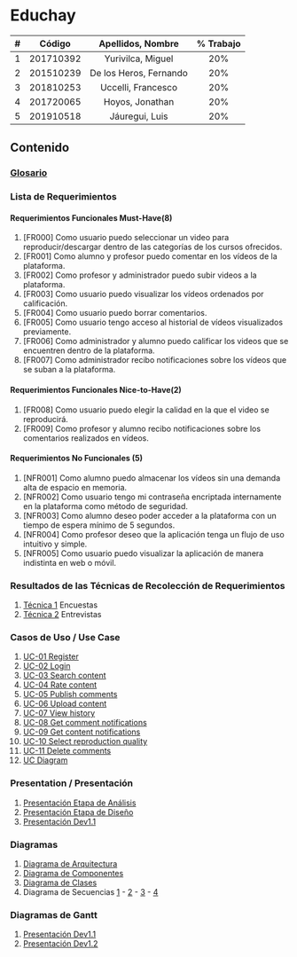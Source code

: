 # Educhay

| **#** | **Código** | **Apellidos, Nombre**  | **% Trabajo** |
| :---: | :--------: | :--------------------: | :-----------: |
|   1   | 201710392  |   Yurivilca, Miguel    |      20%      |
|   2   | 201510239  | De los Heros, Fernando |      20%      |
|   3   | 201810253  |   Uccelli, Francesco   |      20%      |
|   4   | 201720065  |    Hoyos, Jonathan     |      20%      |
|   5   | 201910518  |     Jáuregui, Luis     |      20%      |

## Contenido

### [Glosario](docs/glossary.md)

### Lista de Requerimientos

#### Requerimientos Funcionales Must-Have(8)

1. [FR000] Como usuario puedo seleccionar un video para reproducir/descargar dentro de las categorías de los cursos ofrecidos.
2. [FR001] Como alumno y profesor puedo comentar en los vídeos de la plataforma.
3. [FR002] Como profesor y administrador puedo subir videos a la plataforma.
4. [FR003] Como usuario puedo visualizar los vídeos ordenados por calificación.
5. [FR004] Como usuario puedo borrar comentarios.
6. [FR005] Como usuario tengo acceso al historial de vídeos visualizados previamente.
7. [FR006] Como administrador y alumno puedo calificar los videos que se encuentren dentro de la plataforma.
8. [FR007] Como administrador recibo notificaciones sobre los vídeos que se suban a la plataforma.

#### Requerimientos Funcionales Nice-to-Have(2)

1. [FR008] Como usuario puedo elegir la calidad en la que el video se reproducirá.
2. [FR009] Como profesor y alumno recibo notificaciones sobre los comentarios realizados en vídeos.

#### Requerimientos No Funcionales (5)

1. [NFR001] Como alumno puedo almacenar los vídeos sin una demanda alta de espacio en memoria.
2. [NFR002] Como usuario tengo mi contraseña encriptada internamente en la plataforma como método de seguridad.
3. [NFR003] Como alumno deseo poder acceder a la plataforma con un tiempo de espera mínimo de 5 segundos.
4. [NFR004] Como profesor deseo que la aplicación tenga un flujo de uso intuitivo y simple.
5. [NFR005] Como usuario puedo visualizar la aplicación de manera indistinta en web o móvil.

### Resultados de las Técnicas de Recolección de Requerimientos

1. [Técnica 1](docs/analysis/tecnica1.md) Encuestas
2. [Técnica 2](docs/analysis/tecnica2.md) Entrevistas

### Casos de Uso / Use Case

1. [UC-01 Register](docs/use_cases/UC01.md)
2. [UC-02 Login](docs/use_cases/UC02.md)
3. [UC-03 Search content](docs/use_cases/UC03.md)
4. [UC-04 Rate content](docs/use_cases/UC04.md)
5. [UC-05 Publish comments](docs/use_cases/UC05.md)
6. [UC-06 Upload content](docs/use_cases/UC06.md)
7. [UC-07 View history](docs/use_cases/UC07.md)
8. [UC-08 Get comment notifications](docs/use_cases/UC08.md)
9. [UC-09 Get content notifications](docs/use_cases/UC09.md)
10. [UC-10 Select reproduction quality](docs/use_cases/UC10.md)
11. [UC-11 Delete comments](docs/use_cases/UC11.md)
12. [UC Diagram](docs/assets/images/UC_Diagram.png)

### Presentation / Presentación

1. [Presentación Etapa de Análisis](docs/presentation/presentation.pdf)
2. [Presentación Etapa de Diseño](docs/presentation/diagramas.pdf)
3. [Presentación Dev1.1](docs/presentation/dev1.1.pdf)

### Diagramas

1. [Diagrama de Arquitectura](docs/assets/images/arch_diagram.png)
2. [Diagrama de Componentes](docs/assets/images/comp_diagram.png)
3. [Diagrama de Clases](docs/assets/images/class_diagram.png)
4. Diagrama de Secuencias [1](docs/assets/images/seq_diagram1.png) - [2](docs/assets/images/seq_diagram2.png) - [3](docs/assets/images/seq_diagram3.png) - [4](docs/assets/images/seq_diagram4.png)

### Diagramas de Gantt

1. [Presentación Dev1.1](docs/presentation/gantttt.png)
2. [Presentación Dev1.2](docs/presentation/gantt_dev1.2.JPG)
